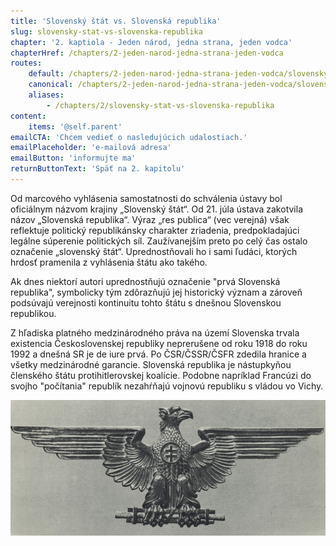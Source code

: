 ```yaml
---
title: 'Slovenský štát vs. Slovenská republika'
slug: slovensky-stat-vs-slovenska-republika
chapter: '2. kaptiola - Jeden národ, jedna strana, jeden vodca'
chapterHref: /chapters/2-jeden-narod-jedna-strana-jeden-vodca
routes:
    default: /chapters/2-jeden-narod-jedna-strana-jeden-vodca/slovensky-stat-vs-slovenska-republika
    canonical: /chapters/2-jeden-narod-jedna-strana-jeden-vodca/slovensky-stat-vs-slovenska-republika
    aliases:
        - /chapters/2/slovensky-stat-vs-slovenska-republika
content:
    items: '@self.parent'
emailCTA: 'Chcem vedieť o nasledujúcich udalostiach.'
emailPlaceholder: 'e-mailová adresa'
emailButton: 'informujte ma'
returnButtonText: 'Späť na 2. kapitolu'
---
```


<span class="drop-cap">O</span>d marcového vyhlásenia samostatnosti do schválenia ústavy bol oficiálnym názvom krajiny „Slovenský štát“. Od 21. júla ústava zakotvila názov „Slovenská republika“. Výraz „res publica“ (vec verejná) však reflektuje politický republikánsky charakter zriadenia, predpokladajúci legálne súperenie politických síl. Zaužívanejším preto po celý čas ostalo označenie „slovenský štát“. Uprednostňovali ho i sami ľudáci, ktorých hrdosť pramenila z vyhlásenia štátu ako takého.

Ak dnes niektorí autori uprednostňujú označenie "prvá Slovenská republika", symbolicky tým zdôrazňujú jej historický význam a zároveň podsúvajú verejnosti kontinuitu tohto štátu s dnešnou Slovenskou republikou.

Z hľadiska platného medzinárodného práva na území Slovenska trvala existencia Československej republiky neprerušene od roku 1918 do roku 1992 a dnešná SR je de iure prvá. Po ČSR/ČSSR/ČSFR zdedila hranice a všetky medzinárodné garancie. Slovenská republika je nástupkyňou členského štátu protihitlerovskej koalície. Podobne napríklad Francúzi do svojho "počítania" republík nezahŕňajú vojnovú republiku s vládou vo Vichy.

[![Ladislav Majerský - Reliéf pre sieň Snemu SR. 1939. Časopis Nové Slovensko](SVK_TMP.127.jpeg "Ladislav Majerský - Reliéf pre sieň Snemu SR")](http://www.webumenia.sk/dielo/SVK:TMP.127)